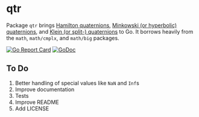 # qtr

Package `qtr` brings [Hamilton quaternions](https://en.wikipedia.org/wiki/Quaternion), [Minkowski (or hyperbolic) quaternions](https://en.wikipedia.org/wiki/Hyperbolic_quaternion), and [Klein (or split-) quaternions](https://en.wikipedia.org/wiki/Split-quaternion) to Go. It borrows heavily from the `math`, `math/cmplx`, and `math/big` packages.

[![Go Report Card](https://goreportcard.com/badge/gojp/goreportcard)](https://goreportcard.com/report/github.com/meirizarrygelpi/qtr) [![GoDoc](https://godoc.org/github.com/golang/gddo?status.svg)](https://godoc.org/github.com/meirizarrygelpi/qtr)

## To Do

1. Better handling of special values like `NaN` and `Inf`s
1. Improve documentation
1. Tests
1. Improve README
1. Add LICENSE